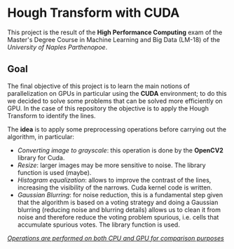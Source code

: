 # Hough Transform with CUDA
This project is the result of the **High Performance Computing** exam of the Master's Degree Course in Machine Learning and Big Data (LM-18) of the *University of Naples Parthenopoe*.


## Goal
The final objective of this project is to learn the main notions of parallelization on GPUs in particular using the **CUDA** environment; to do this we decided to solve some problems that can be solved more efficiently on GPU.
In the case of this repository the objective is to apply the Hough Transform to identify the lines.

The **idea** is to apply some preprocessing operations before carrying out the algorithm, in particular:
- *Converting image to grayscale*: this operation is done by the **OpenCV2** library for Cuda.
- *Resize*: larger images may be more sensitive to noise. The library function is used (maybe).
- *Histogram equalization*: allows to improve the contrast of the lines, increasing the visibility of the narrows. Cuda kernel code is written.
- *Gaussian Blurring*: for noise reduction, this is a fundamental step given that the algorithm is based on a voting strategy and doing a Gaussian blurring (reducing noise and blurring details) allows us to clean it from noise and therefore reduce the voting problem spurious, i.e. cells that accumulate spurious votes. The library function is used.

<u>*Operations are performed on both CPU and GPU for comparison purposes*</u>
